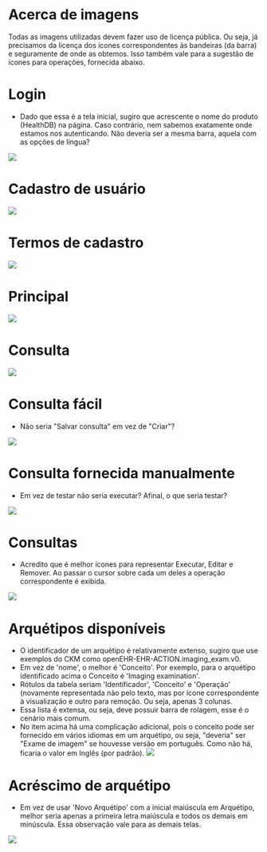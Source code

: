 # Acerca de imagens
Todas as imagens utilizadas devem fazer uso de licença pública. Ou seja, já precisamos da licença dos ícones correspondentes às bandeiras (da barra) e seguramente de onde as obtemos. Isso também vale para a sugestão de ícones para operações, fornecida abaixo.

# Login
- Dado que essa é a tela inicial, sugiro que acrescente o nome do produto (HealthDB) na página. Caso contrário, nem sabemos exatamente onde estamos nos autenticando. Não deveria ser a mesma barra, aquela com as opções de língua?

![](1-login.png)

# Cadastro de usuário

![](2-cadastro.png)

# Termos de cadastro
![](2.1-cadastro-termos.png)

# Principal

![](3-inicio.png)

# Consulta

![](4-consulta.png)

# Consulta fácil
- Não seria "Salvar consulta" em vez de "Criar"?

![](4.1-consulta-facil.png)

# Consulta fornecida manualmente

- Em vez de testar não seria executar? Afinal, o que seria testar?

![](4.2-consulta-facil.png)

# Consultas
- Acredito que é melhor ícones para representar Executar, Editar e Remover. Ao passar o cursor sobre cada um deles a operação correspondente é exibida.

![](5-consultas.png)

# Arquétipos disponíveis
- O identificador de um arquétipo é relativamente extenso, sugiro que use exemplos do CKM como openEHR-EHR-ACTION.imaging_exam.v0.
- Em vez de 'nome', o melhor é 'Conceito'. Por exemplo, para o arquétipo identificado acima o Conceito é 'Imaging examination'. 
- Rótulos da tabela seriam 'Identificador', 'Conceito' e 'Operação' (novamente representada não pelo texto, mas por ícone correspondente à visualização e outro para remoção. Ou seja, apenas 3 colunas.
- Essa lista é extensa, ou seja, deve possuir barra de rolagem, esse é o cenário mais comum. 
- No item acima há uma complicação adicional, pois o conceito pode ser fornecido em vários idiomas em um arquétipo, ou seja, "deveria" ser "Exame de imagem" se houvesse versão em português. Como não há, ficaria o valor em Inglês (por padrão). 
![](6-arquetipos.png)

# Acréscimo de arquétipo
- Em vez de usar 'Novo Arquétipo' com a inicial maiúscula em Arquétipo, melhor seria apenas a primeira letra maiúscula e todos os demais em minúscula. Essa observação vale para as demais telas.


![](7-acrescenta-arquetipo.png)

